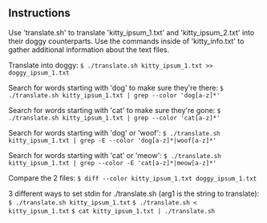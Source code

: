 ## Instructions


Use 'translate.sh' to translate 'kitty_ipsum_1.txt' and 'kitty_ipsum_2.txt' into their doggy counterparts. Use the commands inside of 'kitty_info.txt' to gather additional information about the text files.

Translate into doggy: 
`$ ./translate.sh kitty_ipsum_1.txt >> doggy_ipsum_1.txt`

Search for words starting with 'dog' to make sure they're there: 
`$ ./translate.sh kitty_ipsum_1.txt | grep --color 'dog[a-z]*'`

Search for words starting with 'cat' to make sure they're gone: 
`$ ./translate.sh kitty_ipsum_1.txt | grep --color 'cat[a-z]*'`

Search for words starting with 'dog' or 'woof': 
`$ ./translate.sh kitty_ipsum_1.txt | grep -E --color 'dog[a-z]*|woof[a-z]*'`

Search for words starting with 'cat' or 'meow': 
`$ ./translate.sh kitty_ipsum_1.txt | grep --color -E 'cat[a-z]*|meow[a-z]*'`

Compare the 2 files: 
`$ diff --color kitty_ipsum_1.txt doggy_ipsum_1.txt`

3 different ways to set stdin for ./translate.sh (arg1 is the string to translate):
`$ ./translate.sh kitty_ipsum_1.txt`
`$ ./translate.sh < kitty_ipsum_1.txt`
`$ cat kitty_ipsum_1.txt | ./translate.sh`
